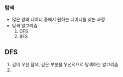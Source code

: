 ### 탐색
- 많은 양의 데이터 중에서 원하는 데이터를 찾는 과정
- 탐색 알고리즘
    1. DFS
    2. BFS

## DFS
1. 깊이 우선 탐색, 깊은 부분을 우선적으로 탐색하는 알고리즘
2. 